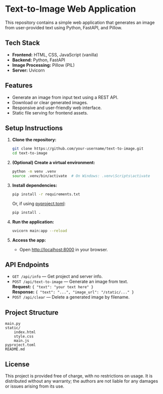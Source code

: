 # Text-to-Image Web Application

This repository contains a simple web application that generates an image from user-provided text using Python, FastAPI, and Pillow.

## Tech Stack

- **Frontend:** HTML, CSS, JavaScript (vanilla)
- **Backend:** Python, FastAPI
- **Image Processing:** Pillow (PIL)
- **Server:** Uvicorn

## Features

- Generate an image from input text using a REST API.
- Download or clear generated images.
- Responsive and user-friendly web interface.
- Static file serving for frontend assets.

## Setup Instructions

1. **Clone the repository:**
    ```bash
    git clone https://github.com/your-username/text-to-image.git
    cd text-to-image
    ```

2. **(Optional) Create a virtual environment:**
    ```bash
    python -m venv .venv
    source .venv/bin/activate  # On Windows: .venv\Scripts\activate
    ```

3. **Install dependencies:**
    ```bash
    pip install -r requirements.txt
    ```
    Or, if using [pyproject.toml](pyproject.toml):
    ```bash
    pip install .
    ```

4. **Run the application:**
    ```bash
    uvicorn main:app --reload
    ```

5. **Access the app:**
    - Open [http://localhost:8000](http://localhost:8000) in your browser.

## API Endpoints

- `GET /api/info` — Get project and server info.
- `POST /api/text-to-image` — Generate an image from text.  
  **Request:** `{ "text": "your text here" }`  
  **Response:** `{ "text": "...", "image_url": "/static/..." }`
- `POST /api/clear` — Delete a generated image by filename.

## Project Structure

```
main.py
static/
    index.html
    style.css
    main.js
pyproject.toml
README.md
```

## License

This project is provided free of charge, with no restrictions on usage. It is distributed without any warranty; the authors are not liable for any damages or issues arising from its use.